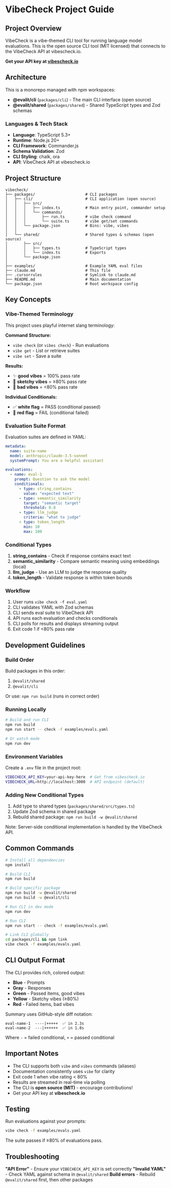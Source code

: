 # VibeCheck Project Guide

## Project Overview

VibeCheck is a vibe-themed CLI tool for running language model evaluations. This is the open source CLI tool (MIT licensed) that connects to the VibeCheck API at vibescheck.io.

**Get your API key at [vibescheck.io](https://vibescheck.io)**

## Architecture

This is a monorepo managed with npm workspaces:

- **@evalit/cli** (`packages/cli`) - The main CLI interface (open source)
- **@evalit/shared** (`packages/shared`) - Shared TypeScript types and Zod schemas

### Languages & Tech Stack

- **Language**: TypeScript 5.3+
- **Runtime**: Node.js 20+
- **CLI Framework**: Commander.js
- **Schema Validation**: Zod
- **CLI Styling**: chalk, ora
- **API**: VibeCheck API at vibescheck.io

## Project Structure

```
vibecheck/
├── packages/                      # CLI packages
│   ├── cli/                       # CLI application (open source)
│   │   ├── src/
│   │   │   ├── index.ts           # Main entry point, commander setup
│   │   │   └── commands/
│   │   │       ├── run.ts         # vibe check command
│   │   │       └── suite.ts       # vibe get/set commands
│   │   └── package.json           # Bins: vibe, vibes
│   │
│   └── shared/                    # Shared types & schemas (open source)
│       ├── src/
│       │   ├── types.ts           # TypeScript types
│       │   └── index.ts           # Exports
│       └── package.json
│
├── examples/                      # Example YAML eval files
├── claude.md                      # This file
├── .cursorrules                   # Symlink to claude.md
├── README.md                      # Main documentation
└── package.json                   # Root workspace config
```

## Key Concepts

### Vibe-Themed Terminology

This project uses playful internet slang terminology:

**Command Structure:**
- `vibe check` (or `vibes check`) - Run evaluations
- `vibe get` - List or retrieve suites
- `vibe set` - Save a suite

**Results:**
- ✨ **good vibes** = 100% pass rate
- 😬 **sketchy vibes** = ≥80% pass rate
- 🚩 **bad vibes** = <80% pass rate

**Individual Conditionals:**
- ✅ **white flag** = PASS (conditional passed)
- 🚩 **red flag** = FAIL (conditional failed)

### Evaluation Suite Format

Evaluation suites are defined in YAML:

```yaml
metadata:
  name: suite-name
  model: anthropic/claude-3.5-sonnet
  systemPrompt: You are a helpful assistant

evaluations:
  - name: eval-1
    prompt: Question to ask the model
    conditionals:
      - type: string_contains
        value: "expected text"
      - type: semantic_similarity
        target: "semantic target"
        threshold: 0.8
      - type: llm_judge
        criteria: "what to judge"
      - type: token_length
        min: 10
        max: 100
```

### Conditional Types

1. **string_contains** - Check if response contains exact text
2. **semantic_similarity** - Compare semantic meaning using embeddings (local)
3. **llm_judge** - Use an LLM to judge the response quality
4. **token_length** - Validate response is within token bounds

### Workflow

1. User runs `vibe check -f eval.yaml`
2. CLI validates YAML with Zod schemas
3. CLI sends eval suite to VibeCheck API
4. API runs each evaluation and checks conditionals
5. CLI polls for results and displays streaming output
6. Exit code 1 if <80% pass rate

## Development Guidelines

### Build Order

Build packages in this order:
1. `@evalit/shared`
2. `@evalit/cli`

Or use: `npm run build` (runs in correct order)

### Running Locally

```bash
# Build and run CLI
npm run build
npm run start -- check -f examples/evals.yaml

# Or watch mode
npm run dev
```

### Environment Variables

Create a `.env` file in the project root:

```bash
VIBECHECK_API_KEY=your-api-key-here  # Get from vibescheck.io
VIBECHECK_URL=http://localhost:3000  # API endpoint (default)
```

### Adding New Conditional Types

1. Add type to shared types (`packages/shared/src/types.ts`)
2. Update Zod schema in shared package
3. Rebuild shared package: `npm run build -w @evalit/shared`

Note: Server-side conditional implementation is handled by the VibeCheck API.

## Common Commands

```bash
# Install all dependencies
npm install

# Build CLI
npm run build

# Build specific package
npm run build -w @evalit/shared
npm run build -w @evalit/cli

# Run CLI in dev mode
npm run dev

# Run CLI
npm run start -- check -f examples/evals.yaml

# Link CLI globally
cd packages/cli && npm link
vibe check -f examples/evals.yaml
```

## CLI Output Format

The CLI provides rich, colored output:
- **Blue** - Prompts
- **Gray** - Responses
- **Green** - Passed items, good vibes
- **Yellow** - Sketchy vibes (≥80%)
- **Red** - Failed items, bad vibes

Summary uses GitHub-style diff notation:
```
eval-name-1  ----|+++++  ✅ in 2.3s
eval-name-2  ---|++++++  ✅ in 1.8s
```

Where `-` = failed conditional, `+` = passed conditional

## Important Notes

- The CLI supports both `vibe` and `vibes` commands (aliases)
- Documentation consistently uses `vibe` for clarity
- Exit code 1 when vibe rating < 80%
- Results are streamed in real-time via polling
- The CLI is **open source (MIT)** - encourage contributions!
- Get your API key at **vibescheck.io**

## Testing

Run evaluations against your prompts:
```bash
vibe check -f examples/evals.yaml
```

The suite passes if ≥80% of evaluations pass.

## Troubleshooting

**"API Error"** - Ensure your `VIBECHECK_API_KEY` is set correctly
**"Invalid YAML"** - Check YAML against schema in `@evalit/shared`
**Build errors** - Rebuild `@evalit/shared` first, then other packages

